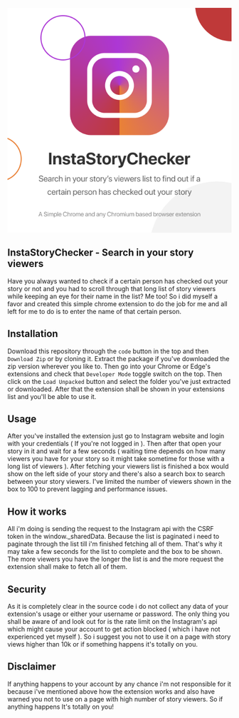 <p align="center">
<img src="https://raw.githubusercontent.com/callmearta/insta-story-checker/Main/images/starting-image.png" alt="Insta Story Checker"/>
</p>

## InstaStoryChecker - Search in your story viewers
Have you always wanted to check if a certain person has checked out your story or not and you had to scroll through that long list of story viewers while keeping an eye for their name in the list? Me too! 
So i did myself a favor and created this simple chrome extension to do the job for me and all left for me to do is to enter the name of that certain person.

## Installation
Download this repository through the `code` button in the top and then `Download Zip` or by cloning it.
Extract the package if you've downloaded the zip version wherever you like to. Then go into your Chrome or Edge's extensions and check that `Developer Mode` toggle switch on the top. Then click on the `Load Unpacked` button and select the folder you've just extracted or downloaded. After that the extension shall be shown in your extensions list and you'll be able to use it.

## Usage
After you've installed the extension just go to Instagram website and login with your credentials ( If you're not logged in ). Then after that open your story in it and wait for a few seconds ( waiting time depends on how many viewers you have for your story so it might take sometime for those with a long list of viewers ). After fetching your viewers list is finished a box would show on the left side of your story and there's also a search box to search between your story viewers. I've limited the number of viewers shown in the box to 100 to prevent lagging and performance issues.

## How it works
All i'm doing is sending the request to the Instagram api with the CSRF token in the window._sharedData. Because the list is paginated i need to paginate through the list till i'm finished fetching all of them. That's why it may take a few seconds for the list to complete and the box to be shown. The more viewers you have the longer the list is and the more request the extension shall make to fetch all of them.

## Security
As it is completely clear in the source code i do not collect any data of your extension's usage or either your username or password.
The only thing you shall be aware of and look out for is the rate limit on the Instagram's api which might cause your account to get action blocked ( which i have not experienced yet myself ). So i suggest you not to use it on a page with story views higher than 10k or if something happens it's totally on you.

## Disclaimer
If anything happens to your account by any chance i'm not responsible for it because i've mentioned above how the extension works and also have warned you not to use on a page with high number of story viewers. So if anything happens It's totally on you!